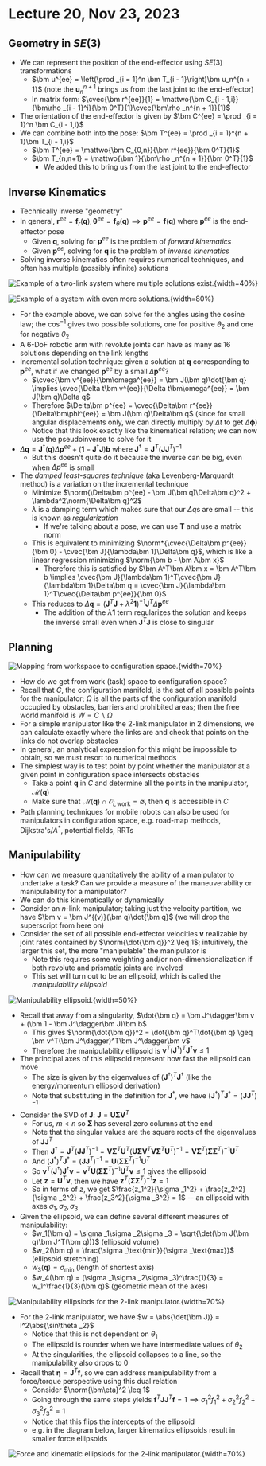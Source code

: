# Lecture 20, Nov 23, 2023

## Geometry in $SE(3)$

* We can represent the position of the end-effector using $SE(3)$ transformations
	* $\bm u^{ee} = \left(\prod _{i = 1}^n \bm T_{i - 1}\right)\bm u_n^{n + 1}$ (note the $\bm u_n^{n + 1}$ brings us from the last joint to the end-effector)
	* In matrix form: $\cvec{\bm r^{ee}}{1} = \mattwo{\bm C_{i - 1,i}}{\bm\rho _{i - 1}^i}{\bm 0^T}{1}\cvec{\bm\rho _n^{n + 1}}{1}$
* The orientation of the end-effector is given by $\bm C^{ee} = \prod _{i = 1}^n \bm C_{i - 1,i}$
* We can combine both into the pose: $\bm T^{ee} = \prod _{i = 1}^{n + 1}\bm T_{i - 1,i}$
	* $\bm T^{ee} = \mattwo{\bm C_{0,n}}{\bm r^{ee}}{\bm 0^T}{1}$
	* $\bm T_{n,n+1} = \mattwo{\bm 1}{\bm\rho _n^{n + 1}}{\bm 0^T}{1}$
		* We added this to bring us from the last joint to the end-effector

## Inverse Kinematics

* Technically inverse "geometry"
* In general, $\bm r^{ee} = \bm f_r(\bm q), \bm\theta^{ee} = \bm f_\theta(\bm q) \implies \bm p^{ee} = \bm f(\bm q)$ where $\bm p^{ee}$ is the end-effector pose
	* Given $\bm q$, solving for $\bm p^{ee}$ is the problem of *forward kinematics*
	* Given $\bm p^{ee}$, solving for $\bm q$ is the problem of *inverse kinematics*
* Solving inverse kinematics often requires numerical techniques, and often has multiple (possibly infinite) solutions

![Example of a two-link system where multiple solutions exist.](imgs/lec20_1.png){width=40%}

![Example of a system with even more solutions.](imgs/lec20_2.png){width=80%}

* For the example above, we can solve for the angles using the cosine law; the $\cos^{-1}$ gives two possible solutions, one for positive $\theta _2$ and one for negative $\theta _2$
* A 6-DoF robotic arm with revolute joints can have as many as 16 solutions depending on the link lengths
* Incremental solution technique: given a solution at $\bm q$ corresponding to $\bm p^{ee}$, what if we changed $\bm p^{ee}$ by a small $\Delta\bm p^{ee}$?
	* $\cvec{\bm v^{ee}}{\bm\omega^{ee}} = \bm J(\bm q)\dot{\bm q} \implies \cvec{\Delta t\bm v^{ee}}{\Delta t\bm\omega^{ee}} = \bm J(\bm q)\Delta q$
	* Therefore $\Delta\bm p^{ee} = \cvec{\Delta\bm r^{ee}}{\Delta\bm\phi^{ee}} = \bm J(\bm q)\Delta\bm q$ (since for small angular displacements only, we can directly multiply by $\Delta t$ to get $\Delta\bm\phi$)
	* Notice that this look exactly like the kinematical relation; we can now use the pseudoinverse to solve for it
* $\Delta\bm q = \bm J^\dagger(\bm q)\Delta\bm p^{ee} + (\bm 1 - \bm J^\dagger\bm J)\bm b$ where $\bm J^\dagger = \bm J^T(\bm J\bm J^T)^{-1}$
	* But this doesn't quite do it because the inverse can be big, even when $\Delta p^{ee}$ is small
* The *damped least-squares technique* (aka Levenberg-Marquardt method) is a variation on the incremental technique
	* Minimize $\norm{\Delta\bm p^{ee} - \bm J(\bm q)\Delta\bm q}^2 + \lambda^2\norm{\Delta\bm q}^2$
	* $\lambda$ is a damping term which makes sure that our $\Delta q$s are small -- this is known as *regularization*
		* If we're talking about a pose, we can use $\bm T$ and use a matrix norm
	* This is equivalent to minimizing $\norm*{\cvec{\Delta\bm p^{ee}}{\bm 0} - \cvec{\bm J}{\lambda\bm 1}\Delta\bm q}$, which is like a linear regression minimizing $\norm{\bm b - \bm A\bm x}$
		* Therefore this is satisfied by $\bm A^T\bm A\bm x = \bm A^T\bm b \implies \cvec{\bm J}{\lambda\bm 1}^T\cvec{\bm J}{\lambda\bm 1}\Delta\bm q = \cvec{\bm J}{\lambda\bm 1}^T\cvec{\Delta\bm p^{ee}}{\bm 0}$
	* This reduces to $\Delta\bm q = (\bm J^T\bm J + \lambda^2\bm 1)^{-1}\bm J^T\Delta\bm p^{ee}$
		* The addition of the $\lambda\bm 1$ term regularizes the solution and keeps the inverse small even when $\bm J^T\bm J$ is close to singular

## Planning

![Mapping from workspace to configuration space.](imgs/lec20_3.png){width=70%}

* How do we get from work (task) space to configuration space?
* Recall that $C$, the configuration manifold, is the set of all possible points for the manipulator; $\Omega$ is all the parts of the configuration manifold occupied by obstacles, barriers and prohibited areas; then the free world manifold is $W = C\backslash\Omega$
* For a simple manipulator like the 2-link manipulator in 2 dimensions, we can calculate exactly where the links are and check that points on the links do not overlap obstacles
* In general, an analytical expression for this might be impossible to obtain, so we must resort to numerical methods
* The simplest way is to test point by point whether the manipulator at a given point in configuration space intersects obstacles
	* Take a point $\bm q$ in $C$ and determine all the points in the manipulator, $\mathcal M(\bm q)$
	* Make sure that $\mathcal M(\bm q) \cap \mathcal O_{i,\text{work}} = \emptyset$, then $\bm q$ is accessible in $C$
* Path planning techniques for mobile robots can also be used for manipulators in configuration space, e.g. road-map methods, Dijkstra's/$A^*$, potential fields, RRTs

## Manipulability

* How can we measure quantitatively the ability of a manipulator to undertake a task? Can we provide a measure of the maneuverability or manipulability for a manipulator?
* We can do this kinematically or dynamically
* Consider an $n$-link manipulator; taking just the velocity partition, we have $\bm v = \bm J^{(v)}(\bm q)\dot{\bm q}$ (we will drop the superscript from here on)
* Consider the set of all possible end-effector velocities $\bm v$ realizable by joint rates contained by $\norm{\dot{\bm q}}^2 \leq 1$; intuitively, the larger this set, the more "manipulable" the manipulator is
	* Note this requires some weighting and/or non-dimensionalization if both revolute and prismatic joints are involved
	* This set will turn out to be an ellipsoid, which is called the *manipulability ellipsoid*

![Manipulability ellipsoid.](imgs/lec20_4.png){width=50%}

* Recall that away from a singularity, $\dot{\bm q} = \bm J^\dagger\bm v + (\bm 1 - \bm J^\dagger\bm J)\bm b$
	* This gives $\norm{\dot{\bm q}}^2 = \dot{\bm q}^T\dot{\bm q} \geq \bm v^T(\bm J^\dagger)^T\bm J^\dagger\bm v$
	* Therefore the manipulability ellipsoid is $\bm v^T(\bm J^\dagger)^T\bm J^\dagger\bm v \leq 1$
* The principal axes of this ellipsoid represent how fast the ellipsoid can move
	* The size is given by the eigenvalues of $(\bm J^\dagger)^T\bm J^\dagger$ (like the energy/momentum ellipsoid derivation)
	* Note that substituting in the definition for $\bm J^\dagger$, we have $(\bm J^\dagger)^T\bm J^\dagger = (\bm J\bm J^T)^{-1}$
* Consider the SVD of $\bm J$: $\bm J = \bm U\bm\Sigma\bm V^T$
	* For us, $m < n$ so $\bm\Sigma$ has several zero columns at the end
	* Note that the singular values are the square roots of the eigenvalues of $\bm J\bm J^T$
	* Then $\bm J^\dagger = \bm J^T(\bm J\bm J^T)^{-1} = \bm V\bm\Sigma^T\bm U^T(\bm U\bm\Sigma\bm V^T\bm V\bm\Sigma^T\bm U^T)^{-1} = \bm V\bm \Sigma^T(\bm\Sigma\bm\Sigma^T)^{-1}\bm U^T$
	* And $(\bm J^\dagger)^T\bm J^\dagger = (\bm J\bm J^T)^{-1} = \bm U(\bm\Sigma\bm\Sigma^T)^{-1}\bm U^T$
	* So $\bm v^T(\bm J^\dagger)\bm J^\dagger\bm v = \bm v^T\bm U(\bm\Sigma\bm\Sigma^T)^{-1}\bm U^T\bm v \leq 1$ gives the ellipsoid
	* Let $\bm z = \bm U^T\bm v$, then we have $\bm z^T(\bm\Sigma\bm\Sigma^T)^{-1}\bm z = 1$
	* So in terms of $z$, we get $\frac{z_1^2}{\sigma _1^2} + \frac{z_2^2}{\sigma _2^2} + \frac{z_3^2}{\sigma _3^2} = 1$ -- an ellipsoid with axes $\sigma _1, \sigma _2, \sigma _3$
* Given the ellipsoid, we can define several different measures of manipulability:
	* $w_1(\bm q) = \sigma _1\sigma _2\sigma _3 = \sqrt{\det(\bm J(\bm q)\bm J^T(\bm q))}$ (ellipsoid volume)
	* $w_2(\bm q) = \frac{\sigma _\text{min}}{\sigma _\text{max}}$ (ellipsoid stretching)
	* $w_3(\bm q) = \sigma _\text{min}$ (length of shortest axis)
	* $w_4(\bm q) = (\sigma _1\sigma _2\sigma _3)^\frac{1}{3} = w_1^\frac{1}{3}(\bm q)$ (geometric mean of the axes)

![Manipulability ellipsiods for the 2-link manipulator.](imgs/lec20_5.png){width=70%}

* For the 2-link manipulator, we have $w = \abs{\det(\bm J)} = l^2\abs{\sin\theta _2}$
	* Notice that this is not dependent on $\theta _1$
	* The ellipsoid is rounder when we have intermediate values of $\theta _2$
	* At the singularities, the ellipsoid collapses to a line, so the manipulability also drops to 0
* Recall that $\bm\eta = \bm J^T\bm f$, so we can address manipulability from a force/torque perspective using this dual relation
	* Consider $\norm{\bm\eta}^2 \leq 1$
	* Going through the same steps yields $\bm f^T\bm J\bm J^T\bm f = 1 \implies \sigma _1^2f_1^2 + \sigma _2^2f_2^2 + \sigma _3^2f_3^2 = 1$
	* Notice that this flips the intercepts of the ellipsoid
	* e.g. in the diagram below, larger kinematics ellipsoids result in smaller force ellipsoids

![Force and kinematic ellipsiods for the 2-link manipulator.](imgs/lec20_6.png){width=70%}

